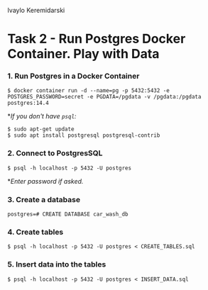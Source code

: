 Ivaylo Keremidarski
# Task 2 - Run Postgres Docker Container. Play with Data

### 1. Run Postgres in a Docker Container
```
$ docker container run -d --name=pg -p 5432:5432 -e POSTGRES_PASSWORD=secret -e PGDATA=/pgdata -v /pgdata:/pgdata postgres:14.4
```

**If you don't have `psql`:*
```
$ sudo apt-get update
$ sudo apt install postgresql postgresql-contrib 
```

### 2. Connect to PostgresSQL
```
$ psql -h localhost -p 5432 -U postgres
```
**Enter password if asked.*

### 3. Create a database
```
postgres=# CREATE DATABASE car_wash_db
```

### 4. Create tables
```
$ psql -h localhost -p 5432 -U postgres < CREATE_TABLES.sql
```

### 5. Insert data into the tables
```
$ psql -h localhost -p 5432 -U postgres < INSERT_DATA.sql
```

